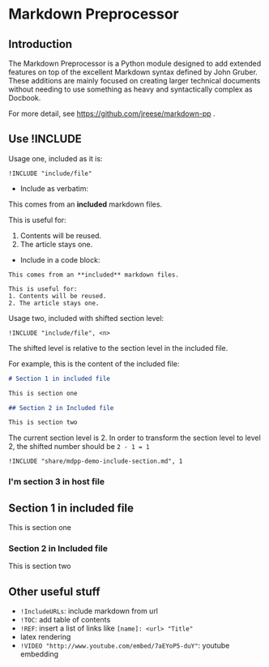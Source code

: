 # Markdown Preprocessor

## Introduction

The Markdown Preprocessor is a Python module designed to add extended features
on top of the excellent Markdown syntax defined by John Gruber.  These additions
are mainly focused on creating larger technical documents without needing to use
something as heavy and syntactically complex as Docbook.

For more detail, see https://github.com/jreese/markdown-pp .

## Use !INCLUDE

Usage one, included as it is:

    !INCLUDE "include/file"

* Include as verbatim:

This comes from an **included** markdown files.

This is useful for:
1. Contents will be reused.
2. The article stays one.

* Include in a code block:

```
This comes from an **included** markdown files.

This is useful for:
1. Contents will be reused.
2. The article stays one.
```

Usage two, included with shifted section level:

    !INCLUDE "include/file", <n>

The shifted level is relative to the section level in the included file.

For example, this is the content of the included file:
```md
# Section 1 in included file

This is section one

## Section 2 in Included file

This is section two

```

The current section level is 2. In order to transform the section level to level 2, the shifted number should be `2 - 1 = 1`

    !INCLUDE "share/mdpp-demo-include-section.md", 1

### I'm section 3 in host file

## Section 1 in included file

This is section one

### Section 2 in Included file

This is section two


## Other useful stuff
 - `!IncludeURLs`: include markdown from url
 - `!TOC`: add table of contents
 - `!REF`: insert a list of links like `[name]: <url> "Title"`
 - latex rendering
 - `!VIDEO "http://www.youtube.com/embed/7aEYoP5-duY"`: youtube embedding
